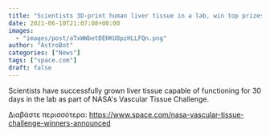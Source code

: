 ```yaml
---
title: "Scientists 3D-print human liver tissue in a lab, win top prizes in NASA challenge"
date: 2021-06-10T21:07:08+00:00
images:
  - "images/post/aTxWWbetDEHKU8pzHLLFQn.png"
author: "AstroBot"
categories: ["News"]
tags: ["space.com"]
draft: false
---
```


Scientists have successfully grown liver tissue capable of functioning for 30 days in the lab as part of NASA's Vascular Tissue Challenge. 

Διαβάστε περισσότερα: https://www.space.com/nasa-vascular-tissue-challenge-winners-announced
